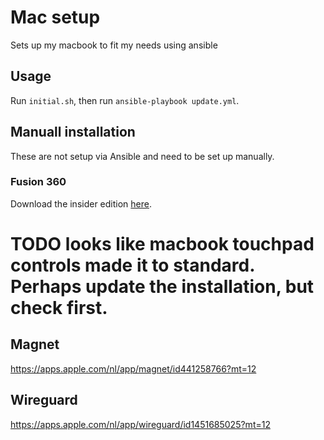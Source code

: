 # Mac setup
Sets up my macbook to fit my needs using ansible

## Usage
Run `initial.sh`, then run `ansible-playbook update.yml`.

## Manuall installation
These are not setup via Ansible and need to be set up manually.

### Fusion 360
Download the insider edition [here](https://feedback.autodesk.com/project/home.html?cap={326ccb1f-9653-409c-8884-c57523f9e054}).

# TODO looks like macbook touchpad controls made it to standard. Perhaps update the installation, but check first.

## Magnet
https://apps.apple.com/nl/app/magnet/id441258766?mt=12

## Wireguard
https://apps.apple.com/nl/app/wireguard/id1451685025?mt=12
